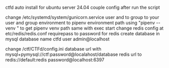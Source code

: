 ctfd auto install for ubuntu server 24.04
couple config after run the script

change /etc/systemd/system/gunicorn.service
  user and to group to your user and group
  environment to pipenv environment path using "pipenv --venv " to get pipenv venv path
  same with exec start
change redis config at etc/redis/redis.conf
    requirepass to password for redis
create database in mysql 
    database name ctfd 
    user admin@localhost 
        
change /ctf/CTFd/config.ini
    database url with mysql+pymysql://ctf:password@localahost/database
    redis url to redis://default:redis password@localhost:6397